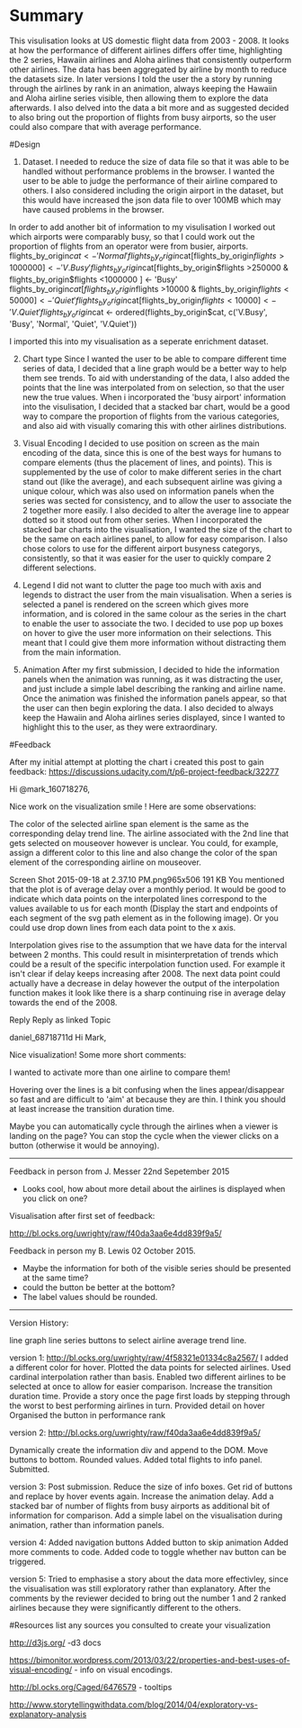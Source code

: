 # Summary
This visulisation looks at US domestic flight data from 2003 - 2008. It looks at how the performance of different airlines differs offer time, highlighting the 2 series, Hawaiin airlines and Aloha airlines that consistently outperform other airlines. The data has been aggregated by airline by month to reduce the datasets size. In later versions I told the user the a story by running through the airlines by rank in an animation, always keeping the Hawaiin and Aloha airline series visible, then allowing them to explore the data afterwards. I also delved into the data a bit more and as suggested decided to also bring out the proportion of flights from busy airports, so the user could also compare that with average performance. 

#Design 
1. Dataset.
I needed to reduce the size of data file so that it was able to be handled without performance problems in the browser. I wanted the user to be able to judge the performance of their airline compared to others. I also considered including the origin airport in the dataset, but this would have increased the json data file to over 100MB which may have caused problems in the browser. 

In order to add another bit of information to my visulisation I worked out which airports were comparably busy, so that I could work out the proportion of flights from an operator were from busier, airports. 
flights_by_origin$cat <- 'Normal'
flights_by_origin$cat[flights_by_origin$flights >1000000 ] <- 'V.Busy'
flights_by_origin$cat[flights_by_origin$flights >250000 & flights_by_origin$flights <1000000 ] <- 'Busy'
flights_by_origin$cat[flights_by_origin$flights >10000 & flights_by_origin$flights <50000 ] <- 'Quiet'
flights_by_origin$cat[flights_by_origin$flights < 10000 ] <- 'V.Quiet'
flights_by_origin$cat <- ordered(flights_by_origin$cat, c('V.Busy', 'Busy', 'Normal', 'Quiet', 'V.Quiet'))

I imported this into my visualisation as a seperate enrichment dataset.


2. Chart type
Since I wanted the user to be able to compare different time series of data, I decided that a line graph would be a better way to help them see trends. To aid with understanding of the data, I also added the points that the line was interpolated from on selection, so that the user new the true values. When i incorporated the 'busy airport' information into the visulisation, I decided that a stacked bar chart, would be a good way to compare the proportion of flights from the various categories, and also aid with visually comaring this with other airlines distributions. 

3. Visual Encoding
I decided to use position on screen as the main encoding of the data, since this is one of the best ways for humans to compare elements (thus the placement of lines, and points). This is supplemented by the use of color to make different series in the chart stand out (like the average), and each subsequent airline was giving a unique colour, which was also used on information panels when the series was sected for consistency, and to allow the user to associate the 2 together more easily. I also decided to alter the average line to appear dotted so it stood out from other series. When I incorporated the stacked bar charts into the visualisation, I wanted the size of the chart to be the same on each airlines panel, to allow for easy comparison. I also chose colors to use for the different airport busyness categorys, consistently, so that it was easier for the user to quickly compare 2 different selections.

4. Legend
I did not want to clutter the page too much with axis and legends to distract the user from the main visualisation. When a series is selected a panel is rendered on the screen which gives more information, and is colored in the same colour as the series in the chart to enable the user to associate the two. I decided to use pop up boxes on hover to give the user more information on their selections. This meant that I could give them more information without distracting them from the main information. 

5. Animation
After my first submission, I decided to hide the information panels when the animation was running, as it was distracting the user, and just include a simple label describing the ranking and airline name. Once the animation was finished the information panels appear, so that the user can then begin exploring the data. I also decided to always keep the Hawaiin and Aloha airlines series displayed, since I wanted to highlight this to the user, as they were extraordinary.

#Feedback

After my initial attempt at plotting the chart i created this post to gain feedback:
https://discussions.udacity.com/t/p6-project-feedback/32277


Hi @mark_160718276,

Nice work on the visualization smile ! Here are some observations:

The color of the selected airline span element is the same as the corresponding delay trend line. The airline associated with the 2nd line that gets selected on mouseover however is unclear. You could, for example, assign a different color to this line and also change the color of the span element of the corresponding airline on mouseover.

Screen Shot 2015-09-18 at 2.37.10 PM.png965x506 191 KB
You mentioned that the plot is of average delay over a monthly period. It would be good to indicate which data points on the interpolated lines correspond to the values available to us for each month (Display the start and endpoints of each segment of the svg path element as in the following image). Or you could use drop down lines from each data point to the x axis.


Interpolation gives rise to the assumption that we have data for the interval between 2 months. This could result in misinterpretation of trends which could be a result of the specific interpolation function used. For example it isn't clear if delay keeps increasing after 2008. The next data point could actually have a decrease in delay however the output of the interpolation function makes it look like there is a sharp continuing rise in average delay towards the end of the 2008.



Reply
Reply as linked Topic

daniel_68718711d
Hi Mark,

Nice visualization! Some more short comments:

I wanted to activate more than one airline to compare them!

Hovering over the lines is a bit confusing when the lines appear/disappear so fast and are difficult to 'aim' at because they are thin. I think you should at least increase the transition duration time.

Maybe you can automatically cycle through the airlines when a viewer is landing on the page? You can stop the cycle when the viewer clicks on a button (otherwise it would be annoying).


----------------

Feedback in person from J. Messer  22nd Sepetember 2015

* Looks cool, how about more detail about the airlines is displayed when you click on one?


Visualisation after first set of feedback:

http://bl.ocks.org/uwrighty/raw/f40da3aa6e4dd839f9a5/


Feedback in person my B. Lewis 02 October 2015.
* Maybe the information for both of the visible series should be presented at the same time?
* could the button be better at the bottom?
* The label values should be rounded.

----------------
Version History:

line graph
line series
buttons to select airline
average trend line.

version 1: http://bl.ocks.org/uwrighty/raw/4f58321e01334c8a2567/
I added a different color for hover. 
Plotted the data points for selected airlines.
Used cardinal interpolation rather than basis.
Enabled two different airlines to be selected at once to allow for easier comparison.
Increase the transition duration time.
Provide a story once the page first loads by stepping through the worst to best performing airlines in turn.
Provided detail on hover 
Organised the button in performance rank

version 2: http://bl.ocks.org/uwrighty/raw/f40da3aa6e4dd839f9a5/ 

Dynamically create the information div and append to the DOM.
Move buttons to bottom.
Rounded values.
Added total flights to info panel.
Submitted. 

version 3:
Post submission.
Reduce the size of info boxes.
Get rid of buttons and replace by hover events again.
Increase the animation delay.
Add a stacked bar of number of flights from busy airports as additional bit of information for comparison.
Add a simple label on the visualisation during animation, rather than information panels.

version 4:
Added navigation buttons
Added button to skip animation
Added more comments to code.
Added code to toggle whether nav button can be triggered.

version 5:
Tried to emphasise a story about the data more effectivley, since the visualisation was still exploratory rather than explanatory. After the comments by the reviewer decided to bring out the number 1 and 2 ranked airlines because they were significantly different to the others.

#Resources
list any sources you consulted to create your visualization

http://d3js.org/ -d3 docs

https://bimonitor.wordpress.com/2013/03/22/properties-and-best-uses-of-visual-encoding/ - info on visual encodings.

http://bl.ocks.org/Caged/6476579 - tooltips

http://www.storytellingwithdata.com/blog/2014/04/exploratory-vs-explanatory-analysis

